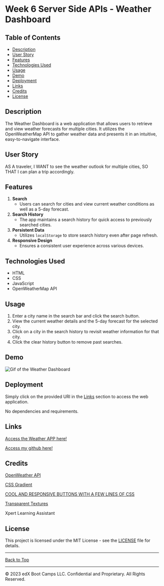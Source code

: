# Week 6 Server Side APIs - Weather Dashboard

## Table of Contents
- [Description](#description)
- [User Story](#user-story)
- [Features](#features)
- [Technologies Used](#technologies-used)
- [Usage](#usage)
- [Demo](#demo)
- [Deployment](#deployment)
- [Links](#links)
- [Credits](#credits)
- [License](#license)

## Description

The Weather Dashboard is a web application that allows users to retrieve and view weather forecasts for multiple cities. It utilizes the OpenWeatherMap API to gather weather data and presents it in an intuitive, easy-to-navigate interface.

## User Story

AS A traveler, I WANT to see the weather outlook for multiple cities, SO THAT I can plan a trip accordingly.

## Features

1. **Search**
    - Users can search for cities and view current weather conditions as well as a 5-day forecast.
2. **Search History**
    - The app maintains a search history for quick access to previously searched cities.
3. **Persistent Data**
    - Utilizes `localStorage` to store search history even after page refresh.
4. **Responsive Design**
    - Ensures a consistent user experience across various devices.

## Technologies Used

- HTML
- CSS
- JavaScript
- OpenWeatherMap API

## Usage

1. Enter a city name in the search bar and click the search button.
2. View the current weather details and the 5-day forecast for the selected city.
3. Click on a city in the search history to revisit weather information for that city.
4. Click the clear history button to remove past searches.

## Demo

![Gif of the Weather Dashboard](./Assets/demo/app-demo.gif)

## Deployment

Simply click on the provided URl in the [Links](#links) section to access the web application.

No dependencies and requirements.

## Links

[Access the Weather APP here!](https://cycbrian.github.io/module-6-challenge-server-api-weather-forecast-app/)

[Access my github here!](https://github.com/CYCBrian/module-6-challenge-server-api-weather-forecast-app)

## Credits

[OpenWeather API](https://openweathermap.org/)

[CSS Gradient](https://cssgradient.io/swatches/)

[COOL AND RESPONSIVE BUTTONS WITH A FEW LINES OF CSS](https://fdossena.com/?p=html5cool/buttons/i.frag)

[Transparent Textures](https://www.transparenttextures.com/)

Xpert Learning Assistant

## License

This project is licensed under the MIT License - see the [LICENSE](LICENSE) file for details.
- - -

[Back to Top](#week-6-server-side-apis---weather-dashboard)

- - -
© 2023 edX Boot Camps LLC. Confidential and Proprietary. All Rights Reserved.
